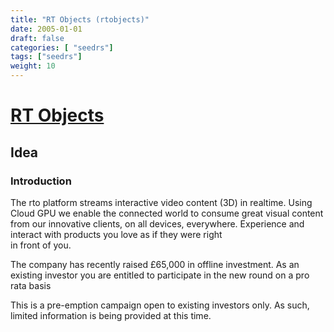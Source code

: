 ```yaml
---
title: "RT Objects (rtobjects)"
date: 2005-01-01
draft: false
categories: [ "seedrs"]
tags: ["seedrs"]
weight: 10
---
```


# [RT Objects](https://www.seedrs.com/rtobjects)

## Idea

### Introduction

The rto platform streams interactive video content (3D) in realtime. Using Cloud GPU we enable the connected world to consume great visual content from our innovative clients, on all devices, everywhere. Experience and interact with products you love as if they were right <br>in front of you.

The company has recently raised £65,000 in offline investment. As an existing investor you are entitled to participate in the new round on a pro rata basis

This is a pre-emption campaign open to existing investors only. As such, limited information is being provided at this time.

